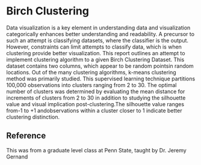 # Birch Clustering

Data  visualization  is  a  key  element  in  understanding  data  and  visualization  categorically enhances  better  understanding  and  readability.  A  precursor  to  such  an  attempt  is  classifying datasets, where  the  classifier  is  the  output.  However,  constraints  can  limit  attempts  to  classify data,  which  is  when  clustering  provide  better  visualization.  This  report  outlines  an  attempt  to implement  clustering  algorithm  to  a  given  Birch  Clustering  Dataset. This  dataset  contains  two columns,  which  appear  to  be  random  pointsin  random  locations. Out  of  the  many  clustering algorithms, k-means clustering method was primarily studied. This supervised learning technique partitions  100,000  observations  into  clusters  ranging  from  2  to  30.  The  optimal  number  of clusters was determined by evaluating the mean distance for increments of clusters from 2 to 30 in addition to studying the silhouette value and visual implication post-clustering.The silhouette value ranges from-1 to +1 andobservations within a cluster closer to 1 indicate better clustering distinction. 


## Reference

This was from a graduate level class at Penn State, taught by Dr. Jeremy Gernand  


